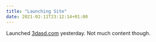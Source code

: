 ```yaml
---
title: "Launching Site"
date: 2021-02-11T23:12:14+01:00
---
```


Launched [3dasd.com](https://3dasd.com) yesterday. Not much content though.